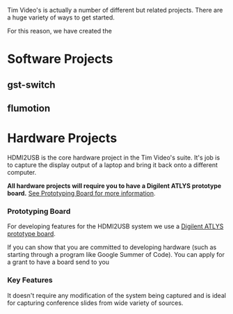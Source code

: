 Tim Video's is actually a number of different but related projects. There are a huge variety of ways to get started. 

For this reason, we have created the 

# Software Projects

## gst-switch

## flumotion

## 

# Hardware Projects

HDMI2USB is the core hardware project in the Tim Video's suite. It's job is to capture the display output of a laptop and bring it back onto a different computer.

**All hardware projects will require you to have a Digilent ATLYS prototype board.** [See Prototyping Board for more information](https://github.com/timvideos/getting-started/wiki/Ideas-Page#prototyping-board).

### Prototyping Board
For developing features for the HDMI2USB system we use a [Digilent ATLYS prototype board](http://digilentinc.com/Products/Detail.cfm?NavPath=2,400,836&Prod=ATLYS).  

If you can show that you are committed to developing hardware (such as starting through a program like Google Summer of Code). You can apply for a grant to have a board send to you

### Key Features
It doesn't require any modification of the system being captured and is ideal for capturing conference slides from wide variety of sources.
